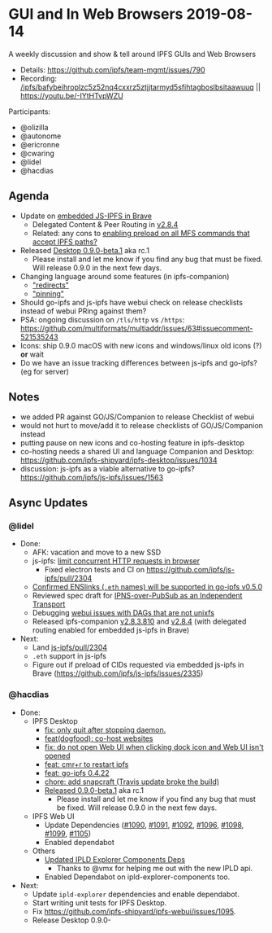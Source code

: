 
# GUI and In Web Browsers 2019-08-14

A weekly discussion and show & tell around IPFS GUIs and Web Browsers

* Details: https://github.com/ipfs/team-mgmt/issues/790
* Recording: [/ipfs/bafybeihroplzc5z52nq4cxxrz5ztjjtarmyd5sfihtagboslbsitaawuuq](https://ipfs.io/ipfs/bafybeihroplzc5z52nq4cxxrz5ztjjtarmyd5sfihtagboslbsitaawuuq/) || https://youtu.be/-IYtHTvpWZU

Participants:

- @olizilla
- @autonome
- @ericronne
- @cwaring
- @lidel
- @hacdias


## Agenda

- Update on [embedded JS-IPFS in Brave](https://github.com/ipfs-shipyard/ipfs-companion/issues/716)
    - Delegated Content & Peer Routing in [v2.8.4](https://github.com/ipfs-shipyard/ipfs-companion/releases/tag/v2.8.4)
    - Related: any cons to [enabling preload on all MFS commands that accept IPFS paths?](https://github.com/ipfs/js-ipfs/issues/2335)
- Released [Desktop 0.9.0-beta.1](https://github.com/ipfs-shipyard/ipfs-desktop/releases/tag/v0.9.0-beta.1) aka rc.1
    - Please install and let me know if you find any bug that must be fixed. Will release 0.9.0 in the next few days.
- Changing language around some features (in ipfs-companion)
    -  ["redirects"](https://github.com/ipfs-shipyard/ipfs-companion/issues/741)
    -  ["pinning"](https://github.com/ipfs-shipyard/ipfs-companion/issues/742)
- Should go-ipfs and js-ipfs have webui check on release checklists instead of webui PRing against them?
- PSA: ongoing discussion on `/tls/http` vs `/https`: https://github.com/multiformats/multiaddr/issues/63#issuecomment-521535243
- Icons: ship 0.9.0 macOS with new icons and windows/linux old icons (?) **or** wait
- Do we have an issue tracking differences between js-ipfs and go-ipfs? (eg for server)
    

## Notes

- we added PR against GO/JS/Companion to release Checklist of webui
- would not hurt to move/add it to release checklists of GO/JS/Companion instead
- putting pause on new icons and co-hosting feature in ipfs-desktop 
- co-hosting needs a shared UI and language Companion and Desktop: https://github.com/ipfs-shipyard/ipfs-desktop/issues/1034
- discussion: js-ipfs as a viable alternative to go-ipfs? https://github.com/ipfs/js-ipfs/issues/1563

## Async Updates


### @lidel

- Done:
    - AFK: vacation and move to a new SSD
    - js-ipfs: [limit concurrent HTTP requests in browser](https://github.com/ipfs/js-ipfs/pull/2304)
        - Fixed electron tests and CI on https://github.com/ipfs/js-ipfs/pull/2304
    - [Confirmed ENSlinks (`.eth` names) will be supported in go-ipfs v0.5.0](https://github.com/ipfs/go-ipfs/pull/6448#issuecomment-521163961)
    - Reviewed spec draft for [IPNS-over-PubSub as an Independent Transport](https://github.com/ipfs/specs/pull/218)
    - Debugging [webui issues with DAGs that are not unixfs](https://github.com/ipfs-shipyard/ipfs-webui/issues/1095)
    - Released ipfs-companion [v2.8.3.810](https://github.com/ipfs-shipyard/ipfs-companion/releases/tag/v2.8.3.810) and  [v2.8.4](https://github.com/ipfs-shipyard/ipfs-companion/releases/tag/v2.8.4) (with delegated routing enabled for embedded js-ipfs in Brave)
- Next:
    - Land [js-ipfs/pull/2304](https://github.com/ipfs/js-ipfs/pull/2304)
    - `.eth` support in js-ipfs
    - Figure out if preload of CIDs requested via embedded js-ipfs in Brave (https://github.com/ipfs/js-ipfs/issues/2335)

### @hacdias

- Done:
    - IPFS Desktop
        - [fix: only quit after stopping daemon.](https://github.com/ipfs-shipyard/ipfs-desktop/pull/1022)
        - [feat(dogfood): co-host websites](https://github.com/ipfs-shipyard/ipfs-desktop/pull/1023)
        - [fix: do not open Web UI when clicking dock icon and Web UI isn't opened](https://github.com/ipfs-shipyard/ipfs-desktop/pull/1024)
        - [feat: cmr+r to restart ipfs](https://github.com/ipfs-shipyard/ipfs-desktop/pull/1025)
        - [feat: go-ipfs 0.4.22](https://github.com/ipfs-shipyard/ipfs-desktop/pull/1031)
        - [chore: add snapcraft (Travis update broke the build)](https://github.com/ipfs-shipyard/ipfs-desktop/pull/1032)
        - [Released 0.9.0-beta.1](https://github.com/ipfs-shipyard/ipfs-desktop/releases/tag/v0.9.0-beta.1) aka rc.1
            - Please install and let me know if you find any bug that must be fixed. Will release 0.9.0 in the next few days.
    - IPFS Web UI
        - Update Dependencies ([#1090](https://github.com/ipfs-shipyard/ipfs-webui/pull/1090), [#1091](https://github.com/ipfs-shipyard/ipfs-webui/pull/1091), [#1092](https://github.com/ipfs-shipyard/ipfs-webui/pull/1092), [#1096](https://github.com/ipfs-shipyard/ipfs-webui/pull/1096), [#1098](https://github.com/ipfs-shipyard/ipfs-webui/pull/1098), [#1099](https://github.com/ipfs-shipyard/ipfs-webui/pull/1099), [#1105](https://github.com/ipfs-shipyard/ipfs-webui/pull/1105))
        - Enabled dependabot
    - Others
        - [Updated IPLD Explorer Components Deps](https://github.com/ipfs-shipyard/ipld-explorer-components/pull/22)
            - Thanks to @vmx for helping me out with the new IPLD api.
        - Enabled Dependabot on ipld-explorer-components too.
- Next:
    - Update `ipld-explorer` dependencies and enable dependabot.
    - Start writing unit tests for IPFS Desktop.
    - Fix https://github.com/ipfs-shipyard/ipfs-webui/issues/1095.
    - Release Desktop 0.9.0-

